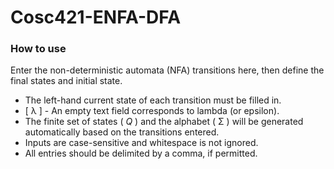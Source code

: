 # Cosc421-ENFA-DFA

  <h3>How to use</h3>
    <p class="instructions">
      Enter the non-deterministic automata (NFA) transitions here, then define
      the final states and initial state.
    </p>
    <ul class="instructions-list">
      <li>
        The left-hand current state of each transition must be filled in.
      </li>
      <li>
        [ &lambda; ] - An empty text field corresponds to lambda (or epsilon).
      </li>
      <li>
        The finite set of states ( <i>Q</i> ) and the alphabet ( &Sigma; )
        will be generated automatically based on the transitions entered.
      </li>
      <li>Inputs are case-sensitive and whitespace is not ignored.</li>
      <li>All entries should be delimited by a comma, if permitted.</li>
    </ul>
